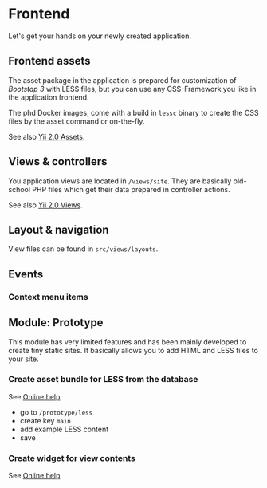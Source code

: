 Frontend
========

Let's get your hands on your newly created application.


Frontend assets
---------------

The asset package in the application is prepared for customization of *Bootstap 3* with LESS files, but you can use any CSS-Framework you like in the application frontend.

The phd Docker images, come with a build in `lessc` binary to create the CSS files by the asset command or on-the-fly.

See also [Yii 2.0 Assets](http://www.yiiframework.com/doc-2.0/guide-structure-assets.html).


Views & controllers
-------------------

You application views are located in `/views/site`. They are basically old-school PHP files which get their data
prepared in controller actions.

See also [Yii 2.0 Views](http://www.yiiframework.com/doc-2.0/guide-structure-views.html).


Layout & navigation
-------------------

View files can be found in `src/views/layouts`.


Events
------

### Context menu items



Module: Prototype
--------

This module has very limited features and has been mainly developed to create tiny static sites. It basically allows
you to add HTML and LESS files to your site. 

### Create asset bundle for LESS from the database

See [Online help](https://github.com/dmstr/docs-phd5/blob/master/help/frontend-less.md)

- go to `/prototype/less`
- create key `main`
 - add example LESS content
- save


### Create widget for view contents

See [Online help](https://github.com/dmstr/docs-phd5/blob/master/help/frontend-twig.md)


